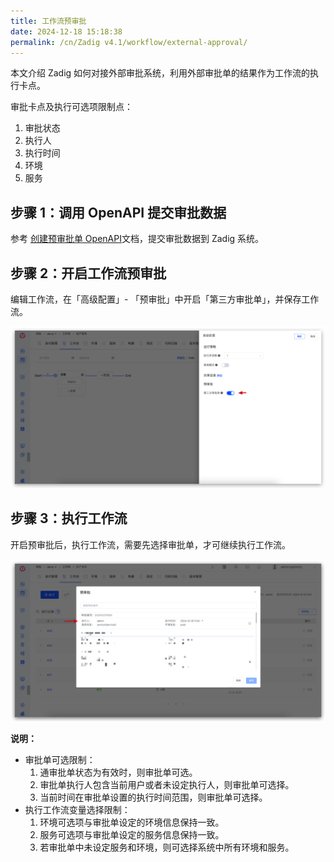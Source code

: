 ```yaml
---
title: 工作流预审批
date: 2024-12-18 15:18:38
permalink: /cn/Zadig v4.1/workflow/external-approval/
---
```


本文介绍 Zadig 如何对接外部审批系统，利用外部审批单的结果作为工作流的执行卡点。

审批卡点及执行可选项限制点：
1. 审批状态
2. 执行人
3. 执行时间
4. 环境
5. 服务

## 步骤 1：调用 OpenAPI 提交审批数据

参考 [创建预审批单 OpenAPI](/cn/Zadig%20v4.1/api/workflow/)文档，提交审批数据到 Zadig 系统。

## 步骤 2：开启工作流预审批

编辑工作流，在「高级配置」- 「预审批」中开启「第三方审批单」，并保存工作流。

![开启预审批](../../../../_images/enable_external_approval.png)

## 步骤 3：执行工作流


开启预审批后，执行工作流，需要先选择审批单，才可继续执行工作流。

![执行工作流](../../../../_images/external_approval_execute.png)

**说明：**
- 审批单可选限制：
  1. 通审批单状态为有效时，则审批单可选。
  2. 审批单执行人包含当前用户或者未设定执行人，则审批单可选择。
  3. 当前时间在审批单设置的执行时间范围，则审批单可选择。
- 执行工作流变量选择限制：
  1. 环境可选项与审批单设定的环境信息保持一致。
  2. 服务可选项与审批单设定的服务信息保持一致。
  3. 若审批单中未设定服务和环境，则可选择系统中所有环境和服务。
